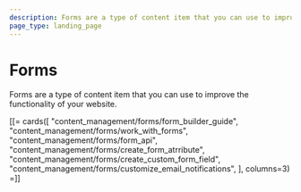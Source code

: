 ```yaml
---
description: Forms are a type of content item that you can use to improve the functionality of your website.
page_type: landing_page
---
```


# Forms

Forms are a type of content item that you can use to improve the functionality of your website.

[[= cards([
    "content_management/forms/form_builder_guide",
    "content_management/forms/work_with_forms",
    "content_management/forms/form_api",
    "content_management/forms/create_form_atrribute",
    "content_management/forms/create_custom_form_field",
    "content_management/forms/customize_email_notifications",
], columns=3) =]]
